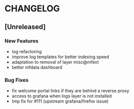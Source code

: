 # CHANGELOG


## [Unreleased]

### New Features
- log refactoring
- improve log templates for better indexing speed
- adaptation to removal of layer misc@mfext
- better mfdata dashboard


### Bug Fixes
- fix welcome portal links if they are behind a reverse proxy
- access to grafana when logs layer is not installed
- tmp fix for #111 (upstream grafana/firefox issue)





